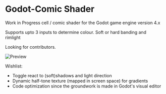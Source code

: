 # Godot-Comic Shader
Work in Progress cell / comic shader for the Godot game engine version 4.x

Supports upto 3 inputs to determine colour. Soft or hard banding and rimlight

Looking for contributors.

![Preview](https://i.postimg.cc/Y2xKG151/kyubuscomicshader.jpg)

Wishlist:
- Toggle react to (soft)shadows and light direction
- Dynamic half-tone texture (mapped in screen space) for gradients
- Code optimization since the groundwork is made in Godot's visual editor
